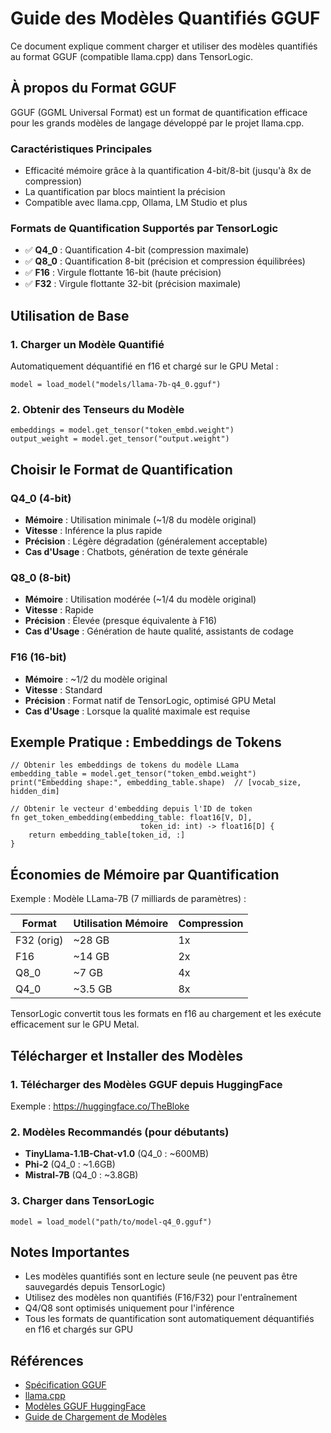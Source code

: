 # Guide des Modèles Quantifiés GGUF

Ce document explique comment charger et utiliser des modèles quantifiés au format GGUF (compatible llama.cpp) dans TensorLogic.

## À propos du Format GGUF

GGUF (GGML Universal Format) est un format de quantification efficace pour les grands modèles de langage développé par le projet llama.cpp.

### Caractéristiques Principales

- Efficacité mémoire grâce à la quantification 4-bit/8-bit (jusqu'à 8x de compression)
- La quantification par blocs maintient la précision
- Compatible avec llama.cpp, Ollama, LM Studio et plus

### Formats de Quantification Supportés par TensorLogic

- ✅ **Q4_0** : Quantification 4-bit (compression maximale)
- ✅ **Q8_0** : Quantification 8-bit (précision et compression équilibrées)
- ✅ **F16** : Virgule flottante 16-bit (haute précision)
- ✅ **F32** : Virgule flottante 32-bit (précision maximale)

## Utilisation de Base

### 1. Charger un Modèle Quantifié

Automatiquement déquantifié en f16 et chargé sur le GPU Metal :

```tensorlogic
model = load_model("models/llama-7b-q4_0.gguf")
```

### 2. Obtenir des Tenseurs du Modèle

```tensorlogic
embeddings = model.get_tensor("token_embd.weight")
output_weight = model.get_tensor("output.weight")
```

## Choisir le Format de Quantification

### Q4_0 (4-bit)

- **Mémoire** : Utilisation minimale (~1/8 du modèle original)
- **Vitesse** : Inférence la plus rapide
- **Précision** : Légère dégradation (généralement acceptable)
- **Cas d'Usage** : Chatbots, génération de texte générale

### Q8_0 (8-bit)

- **Mémoire** : Utilisation modérée (~1/4 du modèle original)
- **Vitesse** : Rapide
- **Précision** : Élevée (presque équivalente à F16)
- **Cas d'Usage** : Génération de haute qualité, assistants de codage

### F16 (16-bit)

- **Mémoire** : ~1/2 du modèle original
- **Vitesse** : Standard
- **Précision** : Format natif de TensorLogic, optimisé GPU Metal
- **Cas d'Usage** : Lorsque la qualité maximale est requise

## Exemple Pratique : Embeddings de Tokens

```tensorlogic
// Obtenir les embeddings de tokens du modèle LLama
embedding_table = model.get_tensor("token_embd.weight")
print("Embedding shape:", embedding_table.shape)  // [vocab_size, hidden_dim]

// Obtenir le vecteur d'embedding depuis l'ID de token
fn get_token_embedding(embedding_table: float16[V, D],
                             token_id: int) -> float16[D] {
    return embedding_table[token_id, :]
}
```

## Économies de Mémoire par Quantification

Exemple : Modèle LLama-7B (7 milliards de paramètres) :

| Format     | Utilisation Mémoire | Compression |
|------------|---------------------|-------------|
| F32 (orig) | ~28 GB              | 1x          |
| F16        | ~14 GB              | 2x          |
| Q8_0       | ~7 GB               | 4x          |
| Q4_0       | ~3.5 GB             | 8x          |

TensorLogic convertit tous les formats en f16 au chargement et les exécute efficacement sur le GPU Metal.

## Télécharger et Installer des Modèles

### 1. Télécharger des Modèles GGUF depuis HuggingFace

Exemple : https://huggingface.co/TheBloke

### 2. Modèles Recommandés (pour débutants)

- **TinyLlama-1.1B-Chat-v1.0** (Q4_0 : ~600MB)
- **Phi-2** (Q4_0 : ~1.6GB)
- **Mistral-7B** (Q4_0 : ~3.8GB)

### 3. Charger dans TensorLogic

```tensorlogic
model = load_model("path/to/model-q4_0.gguf")
```

## Notes Importantes

- Les modèles quantifiés sont en lecture seule (ne peuvent pas être sauvegardés depuis TensorLogic)
- Utilisez des modèles non quantifiés (F16/F32) pour l'entraînement
- Q4/Q8 sont optimisés uniquement pour l'inférence
- Tous les formats de quantification sont automatiquement déquantifiés en f16 et chargés sur GPU

## Références

- [Spécification GGUF](https://github.com/ggerganov/ggml/blob/master/docs/gguf.md)
- [llama.cpp](https://github.com/ggerganov/llama.cpp)
- [Modèles GGUF HuggingFace](https://huggingface.co/TheBloke)
- [Guide de Chargement de Modèles](model_loading.md)
